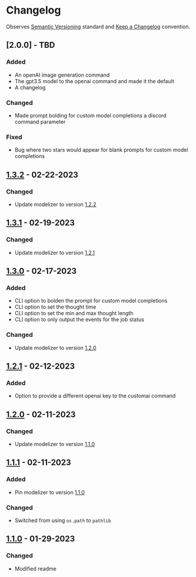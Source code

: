 # Changelog

Observes [Semantic Versioning](https://semver.org/spec/v2.0.0.html) standard and [Keep a Changelog](https://keepachangelog.com/en/1.0.0/) convention.

## [2.0.0] - TBD

### Added
- An openAI image generation command
- The gpt3.5 model to the openai command and made it the default
- A changelog

### Changed

- Made prompt bolding for custom model completions a discord command parameter

### Fixed

- Bug where two stars would appear for blank prompts for custom model completions

## [1.3.2] - 02-22-2023

### Changed

- Update modelizer to version [1.2.2](https://github.com/A-Baji/discordAI-modelizer/compare/1.2.1...1.2.2)

## [1.3.1] - 02-19-2023

### Changed

- Update modelizer to version [1.2.1](https://github.com/A-Baji/discordAI-modelizer/compare/1.2.0...1.2.1)

## [1.3.0] - 02-17-2023

### Added

- CLI option to bolden the prompt for custom model completions
- CLI option to set the thought time
- CLI option to set the min and max thought length
- CLI option to only output the events for the job status

### Changed

- Update modelizer to version [1.2.0](https://github.com/A-Baji/discordAI-modelizer/compare/1.1.0...1.2.0)

## [1.2.1] - 02-12-2023

### Added

- Option to provide a different openai key to the customai command

## [1.2.0] - 02-11-2023

### Changed

- Update modelizer to version [1.1.0](https://github.com/A-Baji/discordAI-modelizer/compare/1.0.1...1.1.0)

## [1.1.1] - 02-11-2023

### Added

- Pin modelizer to version [1.1.0](https://github.com/A-Baji/discordAI-modelizer/compare/1.0.0...1.0.1)

### Changed

- Switched from using `os.path` to `pathlib`

## [1.1.0] - 01-29-2023

### Changed

- Modified readme

[1.3.2]: https://github.com/A-Baji/discordAI/compare/1.3.1...1.3.2
[1.3.1]: https://github.com/A-Baji/discordAI/compare/1.3.0...1.3.1
[1.3.0]: https://github.com/A-Baji/discordAI/compare/1.2.1...1.3.0
[1.2.1]: https://github.com/A-Baji/discordAI/compare/1.2.0...1.2.1
[1.2.0]: https://github.com/A-Baji/discordAI/compare/1.1.1...1.2.0
[1.1.1]: https://github.com/A-Baji/discordAI/compare/1.1.0...1.1.1
[1.1.0]: https://github.com/A-Baji/discordAI/releases/tag/1.1.0
